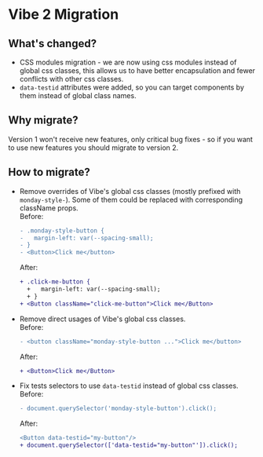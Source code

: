 # Vibe 2 Migration

## What's changed?

- CSS modules migration - we are now using css modules instead of global css classes, this allows us to have better encapsulation and fewer conflicts with other css classes.
- `data-testid` attributes were added, so you can target components by them instead of global class names.

## Why migrate?

Version 1 won't receive new features, only critical bug fixes - so if you want to use new features you should migrate to version 2.

## How to migrate?

- Remove overrides of Vibe's global css classes (mostly prefixed with `monday-style-`). Some of them could be replaced with corresponding className props.  
  Before:
  ```diff
  - .monday-style-button {
  -   margin-left: var(--spacing-small);
  - }
  - <Button>Click me</button>
  ```
  After:
  ```diff
  + .click-me-button {
    +   margin-left: var(--spacing-small);
    + }
  + <Button className="click-me-button">Click me</Button>
  ```
- Remove direct usages of Vibe's global css classes.  
  Before:
  ```diff
  - <button className="monday-style-button ...">Click me</button>
  ```
  After:
  ```diff
  + <Button>Click me</Button>
  ```
- Fix tests selectors to use `data-testid` instead of global css classes.  
   Before:
  ```diff
  - document.querySelector('monday-style-button').click();
  ```
  After:
  ```diff
  <Button data-testid="my-button"/>
  + document.querySelector(['data-testid="my-button"']).click();
  ```
